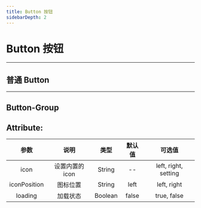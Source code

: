 ```yaml
---
title: Button 按钮
sidebarDepth: 2
---
```


# Button 按钮

---
普通 Button
---

<ClientOnly>
<button-demo-1></button-demo-1>
</ClientOnly>

---
Button-Group
---


<buttonGroup-demo-1></buttonGroup-demo-1>


<h2>Attribute:</h2>


| 参数        | 说明           | 类型  |    默认值  |  可选值  |        
| :-------------: |:-------------:| :-----:|:-----:|:------:|           
| icon         | 设置内置的icon | String  |   -- | left, right, setting |
| iconPosition | 图标位置       | String  |   left | left, right  |
| loading      | 加载状态       | Boolean |   false | true, false  |